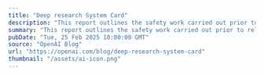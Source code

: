 ```yaml
---
title: "Deep research System Card"
description: "This report outlines the safety work carried out prior to releasing deep research including external red teaming, frontier risk evaluations according to our Preparedness Framework, and an overview of the mitigations we built in to address key risk areas."
summary: "This report outlines the safety work carried out prior to releasing deep research including external red teaming, frontier risk evaluations according to our Preparedness Framework, and an overview of the mitigations we built in to address key risk areas."
pubDate: "Tue, 25 Feb 2025 10:00:00 GMT"
source: "OpenAI Blog"
url: "https://openai.com/blog/deep-research-system-card"
thumbnail: "/assets/ai-icon.png"
---
```


